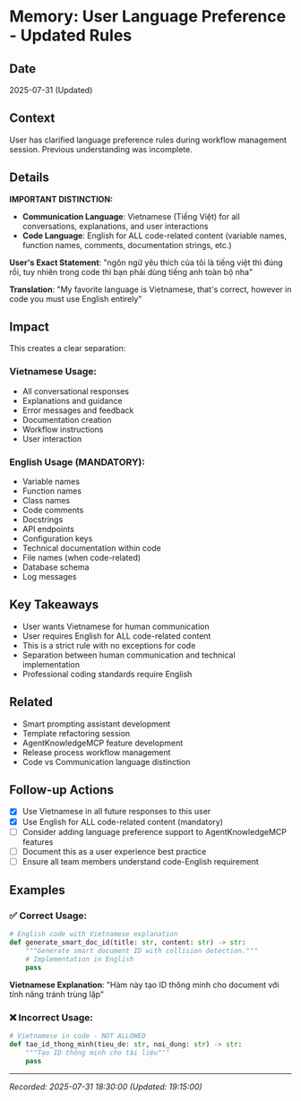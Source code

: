 # Memory: User Language Preference - Updated Rules

## Date
2025-07-31 (Updated)

## Context
User has clarified language preference rules during workflow management session. Previous understanding was incomplete.

## Details
**IMPORTANT DISTINCTION:**
- **Communication Language**: Vietnamese (Tiếng Việt) for all conversations, explanations, and user interactions
- **Code Language**: English for ALL code-related content (variable names, function names, comments, documentation strings, etc.)

**User's Exact Statement**: "ngôn ngữ yêu thích của tôi là tiếng việt thì đúng rồi, tuy nhiên trong code thì bạn phải dùng tiếng anh toàn bộ nha"

**Translation**: "My favorite language is Vietnamese, that's correct, however in code you must use English entirely"

## Impact
This creates a clear separation:

### Vietnamese Usage:
- All conversational responses
- Explanations and guidance  
- Error messages and feedback
- Documentation creation
- Workflow instructions
- User interaction

### English Usage (MANDATORY):
- Variable names
- Function names
- Class names
- Code comments
- Docstrings
- API endpoints
- Configuration keys
- Technical documentation within code
- File names (when code-related)
- Database schema
- Log messages

## Key Takeaways
- User wants Vietnamese for human communication
- User requires English for ALL code-related content
- This is a strict rule with no exceptions for code
- Separation between human communication and technical implementation
- Professional coding standards require English

## Related
- Smart prompting assistant development
- Template refactoring session  
- AgentKnowledgeMCP feature development
- Release process workflow management
- Code vs Communication language distinction

## Follow-up Actions
- [x] Use Vietnamese in all future responses to this user
- [x] Use English for ALL code-related content (mandatory)
- [ ] Consider adding language preference support to AgentKnowledgeMCP features
- [ ] Document this as a user experience best practice
- [ ] Ensure all team members understand code-English requirement

## Examples

### ✅ Correct Usage:
```python
# English code with Vietnamese explanation
def generate_smart_doc_id(title: str, content: str) -> str:
    """Generate smart document ID with collision detection."""
    # Implementation in English
    pass
```

**Vietnamese Explanation**: "Hàm này tạo ID thông minh cho document với tính năng tránh trùng lặp"

### ❌ Incorrect Usage:
```python
# Vietnamese in code - NOT ALLOWED
def tao_id_thong_minh(tieu_de: str, noi_dung: str) -> str:
    """Tạo ID thông minh cho tài liệu"""
    pass
```

---
*Recorded: 2025-07-31 18:30:00 (Updated: 19:15:00)*
